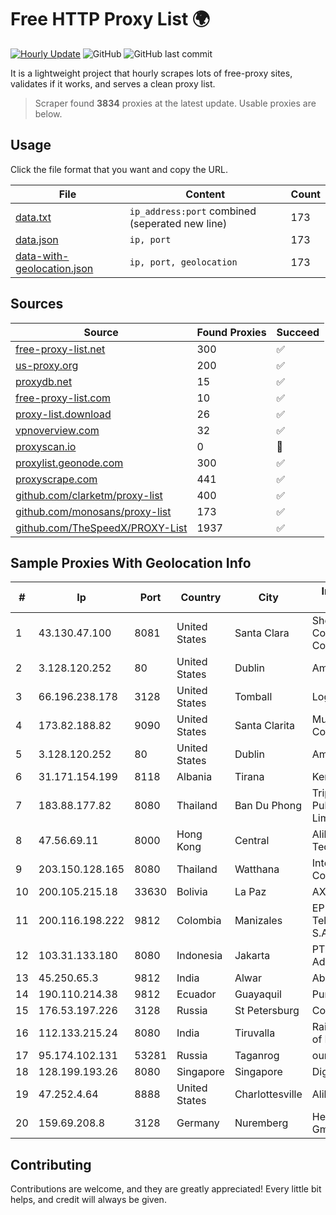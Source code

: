 
# Free HTTP Proxy List 🌍

[![Hourly Update](https://github.com/mertguvencli/http-proxy-list/actions/workflows/main.yml/badge.svg?branch=main)](https://github.com/mertguvencli/http-proxy-list/actions/workflows/main.yml)
![GitHub](https://img.shields.io/github/license/mertguvencli/http-proxy-list)
![GitHub last commit](https://img.shields.io/github/last-commit/mertguvencli/http-proxy-list)

It is a lightweight project that hourly scrapes lots of free-proxy sites, validates if it works, and serves a clean proxy list.


> Scraper found **3834** proxies at the latest update. Usable proxies are below.

## Usage

Click the file format that you want and copy the URL.


|File|Content|Count|
|----|-------|-----|
|[data.txt](https://raw.githubusercontent.com/mertguvencli/http-proxy-list/main/proxy-list/data.txt)|`ip_address:port` combined (seperated new line)|173|
|[data.json](https://raw.githubusercontent.com/mertguvencli/http-proxy-list/main/proxy-list/data.json)|`ip, port`|173|
|[data-with-geolocation.json](https://raw.githubusercontent.com/mertguvencli/http-proxy-list/main/proxy-list/data-with-geolocation.json)|`ip, port, geolocation`|173|

## Sources

|Source|Found Proxies|Succeed|
|------|-------------|-------|
|[free-proxy-list.net](https://free-proxy-list.net)|300|✅|
|[us-proxy.org](https://www.us-proxy.org)|200|✅|
|[proxydb.net](http://proxydb.net)|15|✅|
|[free-proxy-list.com](https://free-proxy-list.com/?page=&port=&type%5B%5D=http&type%5B%5D=https&up_time=0&search=Search)|10|✅|
|[proxy-list.download](https://www.proxy-list.download/HTTP)|26|✅|
|[vpnoverview.com](https://vpnoverview.com/privacy/anonymous-browsing/free-proxy-servers)|32|✅|
|[proxyscan.io](https://www.proxyscan.io)|0|🚫|
|[proxylist.geonode.com](https://proxylist.geonode.com/api/proxy-list?limit=300&page=1&sort_by=lastChecked&sort_type=desc&protocols=http,https)|300|✅|
|[proxyscrape.com](https://api.proxyscrape.com/v2/?request=displayproxies&protocol=http&timeout=10000&country=all&ssl=all&anonymity=all)|441|✅|
|[github.com/clarketm/proxy-list](https://raw.githubusercontent.com/clarketm/proxy-list/master/proxy-list-raw.txt)|400|✅|
|[github.com/monosans/proxy-list](https://raw.githubusercontent.com/monosans/proxy-list/main/proxies/http.txt)|173|✅|
|[github.com/TheSpeedX/PROXY-List](https://raw.githubusercontent.com/TheSpeedX/PROXY-List/master/http.txt)|1937|✅|


## Sample Proxies With Geolocation Info

|#|Ip|Port|Country|City|Internet Service Provider|
|-|--|----|-------|----|-------------------------|
|1|43.130.47.100|8081|United States|Santa Clara|Shenzhen Tencent Computer Systems Company Limited|
|2|3.128.120.252|80|United States|Dublin|Amazon.com, Inc.|
|3|66.196.238.178|3128|United States|Tomball|Logix|
|4|173.82.188.82|9090|United States|Santa Clarita|Multacom Corporation|
|5|3.128.120.252|80|United States|Dublin|Amazon.com, Inc.|
|6|31.171.154.199|8118|Albania|Tirana|Keminet Ltd|
|7|183.88.177.82|8080|Thailand|Ban Du Phong|Triple T Broadband Public Company Limited|
|8|47.56.69.11|8000|Hong Kong|Central|Alibaba (US) Technology Co., Ltd.|
|9|203.150.128.165|8080|Thailand|Watthana|Internet Thailand Company Ltd|
|10|200.105.215.18|33630|Bolivia|La Paz|AXS Bolivia S. A.|
|11|200.116.198.222|9812|Colombia|Manizales|EPM Telecomunicaciones S.A. E.S.P|
|12|103.31.133.180|8080|Indonesia|Jakarta|PT Arthatama Adhiprima Persada|
|13|45.250.65.3|9812|India|Alwar|Abc|
|14|190.110.214.38|9812|Ecuador|Guayaquil|Puntonet S.A.|
|15|176.53.197.226|3128|Russia|St Petersburg|Comfortel Ltd.|
|16|112.133.215.24|8080|India|Tiruvalla|RailTel Corporation of India Ltd.|
|17|95.174.102.131|53281|Russia|Taganrog|our short network|
|18|128.199.193.26|8080|Singapore|Singapore|DigitalOcean, LLC|
|19|47.252.4.64|8888|United States|Charlottesville|Alibaba.com LLC|
|20|159.69.208.8|3128|Germany|Nuremberg|Hetzner Online GmbH|



## Contributing

Contributions are welcome, and they are greatly appreciated! Every
little bit helps, and credit will always be given.

